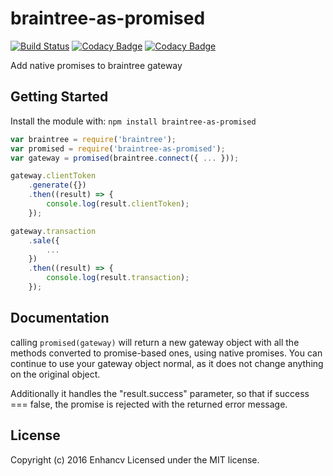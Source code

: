 # braintree-as-promised
[![Build Status](https://secure.travis-ci.org/enhancv/braintree-as-promised.png?branch=master)](http://travis-ci.org/enhancv/braintree-as-promised)
[![Codacy Badge](https://api.codacy.com/project/badge/grade/061c718ec2594bcc8edee6d40de0b503)](https://www.codacy.com/app/ivank/braintree-as-promised)
[![Codacy Badge](https://api.codacy.com/project/badge/coverage/061c718ec2594bcc8edee6d40de0b503)](https://www.codacy.com/app/ivank/braintree-as-promised)

Add native promises to braintree gateway

## Getting Started
Install the module with: `npm install braintree-as-promised`

```javascript
var braintree = require('braintree');
var promised = require('braintree-as-promised');
var gateway = promised(braintree.connect({ ... }));

gateway.clientToken
    .generate({})
    .then((result) => {
        console.log(result.clientToken);
    });

gateway.transaction
    .sale({
        ...
    })
    .then((result) => {
        console.log(result.transaction);
    });
```

## Documentation

calling `promised(gateway)` will return a new gateway object with all the methods converted to promise-based ones, using native promises. You can continue to use your gateway object normal, as it does not change anything on the original object.

Additionally it handles the "result.success" parameter, so that if success === false, the promise is rejected with the returned error message.

## License
Copyright (c) 2016 Enhancv
Licensed under the MIT license.
